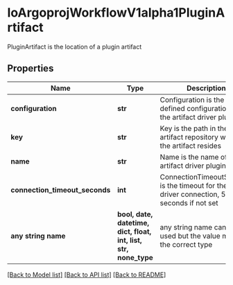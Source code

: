 # IoArgoprojWorkflowV1alpha1PluginArtifact

PluginArtifact is the location of a plugin artifact

## Properties
Name | Type | Description | Notes
------------ | ------------- | ------------- | -------------
**configuration** | **str** | Configuration is the plugin defined configuration for the artifact driver plugin | 
**key** | **str** | Key is the path in the artifact repository where the artifact resides | 
**name** | **str** | Name is the name of the artifact driver plugin | 
**connection_timeout_seconds** | **int** | ConnectionTimeoutSeconds is the timeout for the artifact driver connection, 5 seconds if not set | [optional] 
**any string name** | **bool, date, datetime, dict, float, int, list, str, none_type** | any string name can be used but the value must be the correct type | [optional]

[[Back to Model list]](../README.md#documentation-for-models) [[Back to API list]](../README.md#documentation-for-api-endpoints) [[Back to README]](../README.md)


